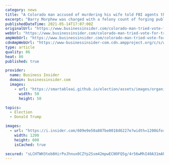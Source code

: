 ```yaml
---
category: news
title: "A Colorado man accused of murdering his wife told FBI agents that he submitted a ballot for Trump in her name because the 'other guys' were cheating"
excerpt: "Barry Morphew was charged with a felony count of forging public documents after telling investigators that he sent in a vote for his missing wife."
publishedDateTime: 2021-05-14T17:07:00Z
originalUrl: "https://www.businessinsider.com/colorado-man-tried-vote-for-trump-using-missing-wife-identity-2021-5"
webUrl: "https://www.businessinsider.com/colorado-man-tried-vote-for-trump-using-missing-wife-identity-2021-5"
ampWebUrl: "https://www.businessinsider.com/colorado-man-tried-vote-for-trump-using-missing-wife-identity-2021-5?amp"
cdnAmpWebUrl: "https://www-businessinsider-com.cdn.ampproject.org/c/s/www.businessinsider.com/colorado-man-tried-vote-for-trump-using-missing-wife-identity-2021-5?amp"
type: article
quality: 86
heat: 86
published: true

provider:
  name: Business Insider
  domain: businessinsider.com
  images:
    - url: "https://smartableai.github.io/election/assets/images/organizations/businessinsider.com-50x50.jpg"
      width: 50
      height: 50

topics:
  - Election
  - Donald Trump

images:
  - url: "https://i.insider.com/609e9e50a807be0018d6227e?width=1200&format=jpeg"
    width: 1200
    height: 600
    isCached: true

secured: "sLCHTWH3teb8HirPoJhnux0CZYp2Ssm42mpwECN9FQ5g/4r56wMhI40A31mAkqnCuYu6p6ToVxBFd7A78L3+ILhHCxL6ZhSNgLIIHdvJmZBL6mG2KDRkLrziiR9w16Scv2evnCGOYyu9g/BvLNgdWqzaCuy5cY95C4nwRpcTHQ1HaSCqR4vzZM2RhQzG5v6PFbN2a/UjAIb2UwVQH2w6buLeDxmnyhN2LXYtHs2UfScWBdN/kTw0dL3xQ2s83oXAIdmP2I9mtZDZkeYd/Ub4vv2tKtNcqDO7gGw+c3nnGA+h5fPgKHP9jfa1nPNsACBUrdZPjXzO7nLODaHH04oyf4DrjKFGGpBgUg6bLKjfLao=;OuDDzqT3q5K8ZF/zhw3oDQ=="
---
```



